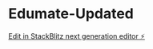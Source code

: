 # Edumate-Updated

[Edit in StackBlitz next generation editor ⚡️](https://stackblitz.com/~/github.com/rahul100ni/Edumate-Updated)